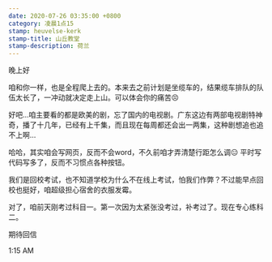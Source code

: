 ```yaml
---
date: 2020-07-26 03:35:00 +0800
category: 凌晨1点15
stamp: heuvelse-kerk
stamp-title: 山丘教堂
stamp-description: 荷兰
---
```


晚上好

咱和你一样，也是全程爬上去的。本来去之前计划是坐缆车的，结果缆车排队的队伍太长了，一冲动就决定走上山。可以体会你的痛苦😣

好吧…咱主要看的都是欧美的剧，忘了国内的电视剧。广东这边有两部电视剧特神奇，播了十几年，已经有上千集，而且现在每周都还会出一两集，这种剧想追也追不上啊…

哈哈，其实咱会写网页，反而不会word，不久前咱才弄清楚行距怎么调😑 平时写代码写多了，反而不习惯点各种按钮。

我们是回校考试，也不知道学校为什么不在线上考试，怕我们作弊？不过能早点回校也挺好，咱超级担心宿舍的衣服发霉。

对了，咱前天刚考过科目一。第一次因为太紧张没考过，补考过了。现在专心练科二。

期待回信

1:15 AM
